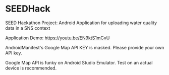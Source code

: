 # SEEDHack
SEED Hackathon Project: Android Application for uploading water quality data in a SNS context

Application Demo: 
https://youtu.be/EN9ktS1mCvU

AndroidManifest's Google Map API KEY is masked. Please provide your own API key.

Google Map API is funky on Android Studio Emulator. Test on an actual device is recommended.